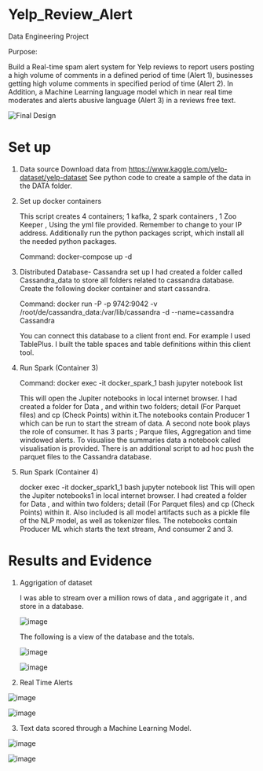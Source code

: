 # Yelp_Review_Alert
Data Engineering Project 

Purpose:

Build a Real-time spam alert system for Yelp reviews to report users posting a high volume of comments in a defined period of time (Alert 1), businesses getting high volume comments in specified period of time (Alert 2). In Addition, a Machine Learning language model which in near real time moderates and alerts abusive language (Alert 3) in a reviews free text. 



![Final Design](https://user-images.githubusercontent.com/8738489/127738869-4ffc72d4-44bf-4166-947a-7f513d989a99.png)




# Set up 

1.	Data source
      Download data from https://www.kaggle.com/yelp-dataset/yelp-dataset
      See python code to create a sample of the data in the DATA folder. 


2.	Set up docker containers 

      This script creates 4 containers; 1 kafka, 2 spark containers , 1 Zoo Keeper , Using the yml file provided. Remember to change to your IP address. 
      Additionally run the python packages script, which install all the needed python packages.

      Command: docker-compose up -d 


3.	Distributed Database- Cassandra set up 
      I had created a folder called Cassandra_data to store all folders related to cassandra database. Create the following docker container and start cassandra.  
      
      Command: docker run -P -p 9742:9042 -v /root/de/cassandra_data:/var/lib/cassandra -d --name=cassandra Cassandra

      You can connect this database to a client front end. For example I used TablePlus. I built the table spaces and table definitions within this client tool. 

4.	Run Spark (Container 3) 
      
      Command: docker exec -it docker_spark_1 bash jupyter notebook list

      This will open the Jupiter notebooks in local internet browser. I had created a folder for Data , and within two folders; detail (For Parquet files) and cp         (Check Points) within it.The notebooks contain Producer 1 which can be run to start the stream of data. A second note book plays the role of consumer. It has       3 parts ; Parque files, Aggregation and time windowed alerts. To visualise the summaries data a notebook called visualisation is provided.  There is an             additional script to ad hoc push the parquet files to the Cassandra database. 

5.	Run Spark (Container 4) 

      docker exec -it docker_spark1_1 bash jupyter notebook list
      This will open the Jupiter notebooks1 in local internet browser. I had created a folder for Data , and within two folders; detail (For Parquet files) and cp         (Check Points) within it. Also included is all model artifacts such as a pickle file of the NLP model, as well as tokenizer files. The notebooks contain             Producer ML which starts the text stream, And consumer 2 and 3.



# Results and Evidence 

1. Aggrigation of dataset 

   I was able to stream over a  million rows of data , and aggrigate it , and store in a database. 
  
   
   ![image](https://user-images.githubusercontent.com/8738489/129920622-10951a28-d832-4906-aecd-e2d3b8209ff2.png)

   
   The following is a view of the database and the totals. 
   
   ![image](https://user-images.githubusercontent.com/8738489/129901883-71a93930-9ad5-4bde-af1d-21686d828fe9.png)
   
   ![image](https://user-images.githubusercontent.com/8738489/129902019-8796d7ff-574d-4c8b-8732-e2462f4440ba.png)

2. Real Time Alerts 


![image](https://user-images.githubusercontent.com/8738489/129920705-dbde6c4b-33cb-48ed-b196-d04750169cdc.png)

![image](https://user-images.githubusercontent.com/8738489/129920760-180277b4-0c4e-472a-aa12-079229817d62.png)


3. Text data scored through a Machine Learning Model. 


![image](https://user-images.githubusercontent.com/8738489/129909198-bcca3031-aea3-4466-9354-6b8454ffaf6e.png)


![image](https://user-images.githubusercontent.com/8738489/129909417-7df30b15-8397-4f92-8a3a-e1c3fe134764.png)



